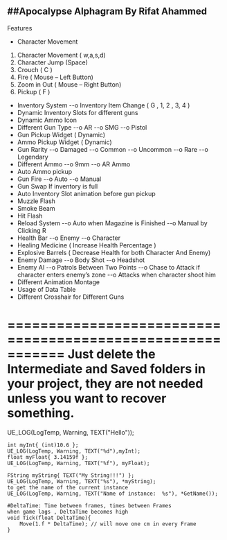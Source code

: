 ##Apocalypse Alphagram
By Rifat Ahammed
---


Features
-	Character Movement
1.	Character Movement ( w,a,s,d)
2.	Character Jump (Space)
3.	Crouch ( C ) 
4.	Fire ( Mouse – Left Button) 
5.	Zoom in Out ( Mouse – Right Button) 
6.	Pickup ( F ) 
-	Inventory System
--o	Inventory Item Change ( G , 1, 2 , 3, 4 ) 
-	Dynamic Inventory Slots for different guns
-	Dynamic Ammo Icon
-	Different Gun Type
--o	AR
--o	SMG
--o	Pistol
-	Gun Pickup Widget ( Dynamic)
-	Ammo Pickup Widget ( Dynamic)
-	Gun Rarity
--o	Damaged
--o	Common
--o	Uncommon
--o	Rare
--o	Legendary
-	Different Ammo
--o	9mm
--o	AR Ammo
-	Auto Ammo pickup 
-	Gun Fire 
--o	Auto
--o	Manual 
-	Gun Swap If inventory is full
-	Auto Inventory Slot animation before gun pickup
-	Muzzle Flash
-	Smoke Beam
-	Hit Flash
-	Reload System
--o	Auto when Magazine is Finished
--o	Manual by Clicking R 
-	Health Bar
--o	Enemy
--o	Character
-	Healing Medicine ( Increase Health Percentage ) 
-	Explosive Barrels ( Decrease Health for both Character And Enemy)
-	Enemy Damage
--o	Body Shot
--o	Headshot
-	Enemy AI
--o	Patrols Between Two Points 
--o	Chase to Attack if character enters enemy’s zone
--o	Attacks when character shoot him
-	Different Animation Montage
-	Usage of Data Table
-	Different Crosshair for Different Guns 









===========================================================
Just delete the Intermediate and Saved folders in your project, 
they are not needed unless you want to recover something.
===========================================================

UE_LOG(LogTemp, Warning, TEXT("Hello"));

	int myInt{ (int)10.6 };
	UE_LOG(LogTemp, Warning, TEXT("%d"),myInt);
	float myFloat{ 3.14159f };
	UE_LOG(LogTemp, Warning, TEXT("%f"), myFloat);

	FString myString{ TEXT("My String!!!") };
	UE_LOG(LogTemp, Warning, TEXT("%s"), *myString);
	to get the name of the current instance
	UE_LOG(LogTemp, Warning, TEXT("Name of instance:  %s"), *GetName());

	#DeltaTime: Time between frames, times between Frames 
	when game lags , DeltaTime becomes high 
	void Tick(float DeltaTime){
		Move(1.f * DeltaTime); // will move one cm in every Frame
	}